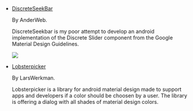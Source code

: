- [DiscreteSeekBar](https://github.com/AnderWeb/discreteSeekBar)

  By AnderWeb.
  
  DiscreteSeekbar is my poor attempt to develop an android implementation of the Discrete Slider component from the Google Material Design Guidelines.
  
  ![](https://camo.githubusercontent.com/e717e2597779d1ddc980ace6f3943f62483d8a8c/68747470733a2f2f6c68332e676f6f676c6575736572636f6e74656e742e636f6d2f2d376e62565058785568596b2f56472d724f3634704d57492f414141414141414148734d2f614d52676c7432567a726b2f773633392d683438302f616e696d6174696f6e2e676966)
  
- [Lobsterpicker](https://github.com/LarsWerkman/Lobsterpicker)

  By LarsWerkman.
  
  Lobsterpicker is a library for android material design made to support apps and developers if a color should be choosen by a user. The library is offering a dialog with all shades of material design colors.
  
